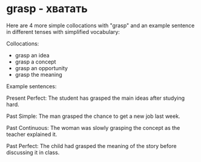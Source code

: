 # grasp - хватать




Here are 4 more simple collocations with "grasp" and an example sentence in different tenses with simplified vocabulary:

Collocations:

- grasp an idea
- grasp a concept
- grasp an opportunity
- grasp the meaning

Example sentences:

Present Perfect: The student has grasped the main ideas after studying hard.

Past Simple: The man grasped the chance to get a new job last week.

Past Continuous: The woman was slowly grasping the concept as the teacher explained it.

Past Perfect: The child had grasped the meaning of the story before discussing it in class.